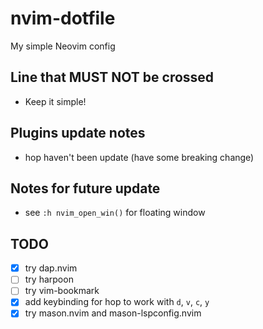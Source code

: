 # nvim-dotfile

My simple Neovim config

## Line that MUST NOT be crossed

- Keep it simple!

## Plugins update notes

- hop haven't been update (have some breaking change)

## Notes for future update

- see `:h nvim_open_win()` for floating window

## TODO

- [x] try dap.nvim
- [ ] try harpoon
- [ ] try vim-bookmark
- [x] add keybinding for hop to work with `d`, `v`, `c`, `y`
- [x] try mason.nvim and mason-lspconfig.nvim
